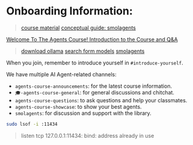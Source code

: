 # Onboarding Information:



> [course material](https://huggingface.co/learn/agents-course/unit0/introduction)
> [conceptual guide: smolagents](https://huggingface.co/docs/smolagents/conceptual_guides/intro_agents)

[Welcome To The Agents Course! Introduction to the Course and Q&A
](https://www.youtube.com/watch?v=iLVyYDbdSmM&t=19s)


> [download ollama](https://ollama.com/download/mac)
> [search form models](https://ollama.com/search)
> [smolagents](https://github.com/huggingface/smolagents)


When you join, remember to introduce yourself in `#introduce-yourself`.

We have multiple AI Agent-related channels:

*  `agents-course-announcements`: for the latest course information.
* `🎓-agents-course-general`: for general discussions and chitchat.
* `agents-course-questions`: to ask questions and help your classmates.
* `agents-course-showcase`: to show your best agents.
* `smolagents`: for discussion and support with the library.



```bash
sudo lsof -i :11434
```

> listen tcp 127.0.0.1:11434: bind: address already in use


